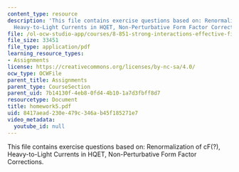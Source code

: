 ```yaml
---
content_type: resource
description: 'This file contains exercise questions based on: Renormalization of cF(?),
  Heavy-to-Light Currents in HQET, Non-Perturbative Form Factor Corrections.'
file: /ol-ocw-studio-app/courses/8-851-strong-interactions-effective-field-theories-of-qcd-spring-2006/8417aead230e479c346ab45f185271e7_homework5.pdf
file_size: 33451
file_type: application/pdf
learning_resource_types:
- Assignments
license: https://creativecommons.org/licenses/by-nc-sa/4.0/
ocw_type: OCWFile
parent_title: Assignments
parent_type: CourseSection
parent_uid: 7b14130f-4eb8-0fd4-4b10-1a7d3fbff8d7
resourcetype: Document
title: homework5.pdf
uid: 8417aead-230e-479c-346a-b45f185271e7
video_metadata:
  youtube_id: null
---
```

This file contains exercise questions based on: Renormalization of cF(?), Heavy-to-Light Currents in HQET, Non-Perturbative Form Factor Corrections.